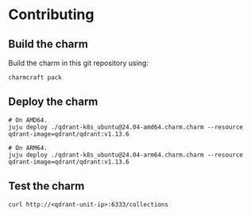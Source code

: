# Contributing

## Build the charm

Build the charm in this git repository using:

```shell
charmcraft pack
```

## Deploy the charm

```shell
# On AMD64.
juju deploy ./qdrant-k8s_ubuntu@24.04-amd64.charm.charm --resource qdrant-image=qdrant/qdrant:v1.13.6

# On ARM64.
juju deploy ./qdrant-k8s_ubuntu@24.04-arm64.charm.charm --resource qdrant-image=qdrant/qdrant:v1.13.6
```

## Test the charm

```shell
curl http://<qdrant-unit-ip>:6333/collections
```
